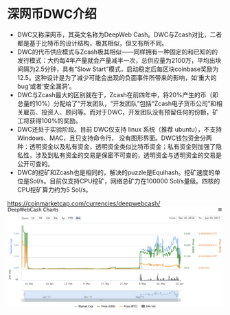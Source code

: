 # 深网币DWC介绍

* DWC又称深网币，其英文名称为DeepWeb Cash。DWC与Zcash对比，二者都是基于比特币的设计结构，极其相似，但又有所不同。
* DWC的代币供应模式与Zcash极其相似——同样拥有一种固定的和已知的的发行模式：大约每4年产量就会产量减半一次，总供应量为2100万，平均出块间隔为2.5分钟，具有“Slow Start”模式，启动稳定后每区块coinbase奖励为12.5。这种设计是为了减少可能会出现的负面事件所带来的影响，如‘重大的bug’或者‘安全漏洞’。
* DWC与Zcash最大的区别就在于，Zcash在前四年中，将20%产生的币（即总量的10%）分配给了“开发团队，“开发团队”包括“Zcash电子货币公司”和相关雇员、投资人、顾问等。而对于DWC，开发团队没有预留任何的份额，矿工将获得100%的奖励。
* DWC还处于实验阶段。目前 DWC仅支持 linux 系统（推荐 ubuntu），不支持 Windows、MAC，且只支持命令行， 没有图形界面。DWC钱包资金分两种：透明资金以及私有资金，透明资金类似比特币资金；私有资金则加强了隐私性，涉及到私有资金的交易是保密不可查的，透明资金与透明资金的交易是公开可查的。
* DWC的挖矿和Zcash也是相同的，解决的puzzle是Equihash。挖矿速度的单位是Sol/s。目前仅支持CPU挖矿，网络总矿力在100000 Sol/s量级。四核的CPU挖矿算力约为5 Sol/s。

https://coinmarketcap.com/currencies/deepwebcash/
![](deepwebcash-chart.png)
